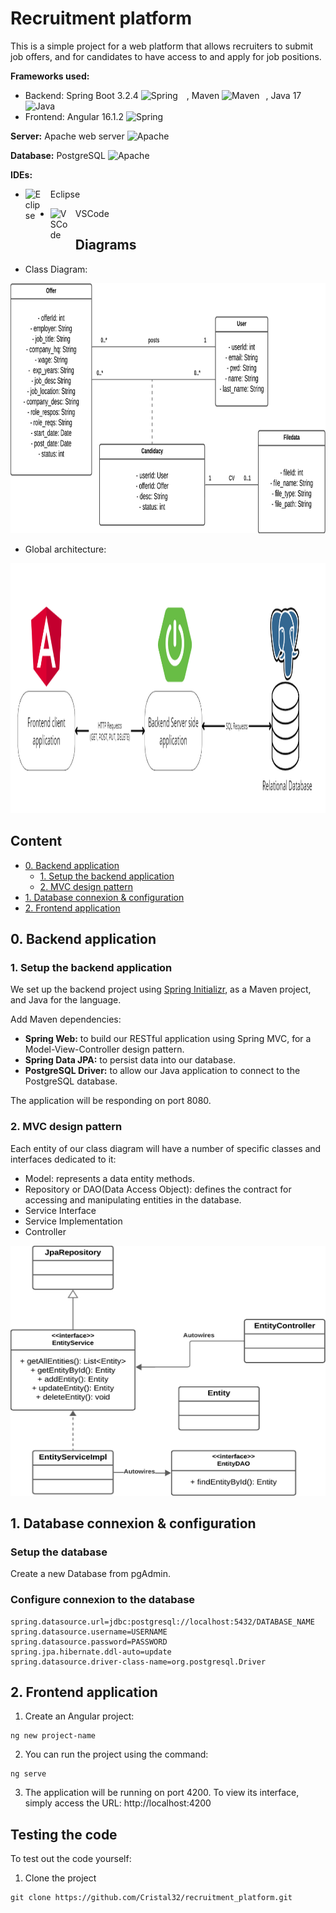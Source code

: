 # Recruitment platform
This is a simple project for a web platform that allows recruiters to submit job offers, and for candidates to have access to and apply for job positions. 

**Frameworks used:**
- <span> Backend: Spring Boot 3.2.4 <img alt="Spring" width="30px" style="padding-right:10px;" src="https://cdn.jsdelivr.net/gh/devicons/devicon@latest/icons/spring/spring-original.svg" /> , Maven <img alt="Maven" width="30px" style="padding-right:10px;" src="https://cdn.jsdelivr.net/gh/devicons/devicon@latest/icons/maven/maven-original.svg" />, Java 17  <img alt="Java" width="30px" style="padding-right:10px;" src="https://cdn.jsdelivr.net/gh/devicons/devicon@latest/icons/java/java-original.svg" /></san>
- <span> Frontend: Angular 16.1.2 <img alt="Spring" width="30px" style="padding-right:10px;" src="https://cdn.jsdelivr.net/gh/devicons/devicon@latest/icons/angular/angular-original.svg" /></span>

<span> **Server:** Apache web server <img alt="Apache" width="30px" style="padding-right:10px;" src="https://cdn.jsdelivr.net/gh/devicons/devicon@latest/icons/apache/apache-original.svg" /></span>

<span> **Database:** PostgreSQL <img alt="Apache" width="30px" style="padding-right:10px;" src="https://cdn.jsdelivr.net/gh/devicons/devicon@latest/icons/postgresql/postgresql-original.svg" /></span>

**IDEs:**
- <img align="left" alt="Eclipse" width="30px" style="padding-right:10px;" src="https://cdn.jsdelivr.net/gh/devicons/devicon@latest/icons/eclipse/eclipse-original.svg" /> Eclipse

- <img align="left" alt="VSCode" width="30px" style="padding-right:10px;" src="https://cdn.jsdelivr.net/gh/devicons/devicon@latest/icons/vscode/vscode-original.svg" /> VSCode

## Diagrams

* Class Diagram:

<img src="assets/class_diag.png" alt="recruitment_class_diag" width="800" height="400">

* Global architecture:

<img src="assets/global_architecture.PNG" alt="recruitment_class_diag" width="800" height="400">

## Content

- [0. Backend application](#0-setup-backend-application)
    - [1. Setup the backend application](#1-setup-the-backend-application)
    - [2. MVC design pattern](#2-mvc-design-pattern)
- [1. Database connexion & configuration](#1-database-connexion--configuration)
- [2. Frontend application](#2-setup-frontend-application)

## 0. Backend application

### 1. Setup the backend application

We set up the backend project using [Spring Initializr](https://start.spring.io/), as a Maven project, and Java for the language. 

Add Maven dependencies:
- **Spring Web:** to build our RESTful application using Spring MVC, for a Model-View-Controller design pattern.
- **Spring Data JPA:** to persist data into our database.
- **PostgreSQL Driver:** to allow our Java application to connect to the PostgreSQL database. 

The application will be responding on port 8080.

### 2. MVC design pattern

Each entity of our class diagram will have a number of specific classes and interfaces dedicated to it:
- Model: represents a data entity methods.
- Repository or DAO(Data Access Object): defines the contract for accessing and manipulating entities in the database.
- Service Interface
- Service Implementation
- Controller

<img src="assets/MVC_pattern.PNG" alt="recruitment_class_diag" width="600" height="400">

## 1. Database connexion & configuration

### Setup the database

Create a new Database from pgAdmin.

### Configure connexion to the database

```
spring.datasource.url=jdbc:postgresql://localhost:5432/DATABASE_NAME
spring.datasource.username=USERNAME
spring.datasource.password=PASSWORD
spring.jpa.hibernate.ddl-auto=update
spring.datasource.driver-class-name=org.postgresql.Driver
```

## 2. Frontend application

1. Create an Angular project:

``` 
ng new project-name 
```

2. You can run the project using the command:

```
ng serve
```

3. The application will be running on port 4200. To view its interface, simply access the URL: http://localhost:4200

## Testing the code
To test out the code yourself:
1. Clone the project
``` 
git clone https://github.com/Cristal32/recruitment_platform.git 